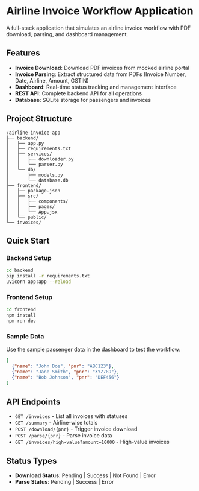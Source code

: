 # Airline Invoice Workflow Application

A full-stack application that simulates an airline invoice workflow with PDF download, parsing, and dashboard management.

## Features

- **Invoice Download**: Download PDF invoices from mocked airline portal
- **Invoice Parsing**: Extract structured data from PDFs (Invoice Number, Date, Airline, Amount, GSTIN)
- **Dashboard**: Real-time status tracking and management interface
- **REST API**: Complete backend API for all operations
- **Database**: SQLite storage for passengers and invoices

## Project Structure

```
/airline-invoice-app
├── backend/
│   ├── app.py
│   ├── requirements.txt
│   ├── services/
│   │   ├── downloader.py
│   │   └── parser.py
│   └── db/
│       ├── models.py
│       └── database.db
├── frontend/
│   ├── package.json
│   ├── src/
│   │   ├── components/
│   │   ├── pages/
│   │   └── App.jsx
│   └── public/
└── invoices/
```

## Quick Start

### Backend Setup
```bash
cd backend
pip install -r requirements.txt
uvicorn app:app --reload
```

### Frontend Setup
```bash
cd frontend
npm install
npm run dev
```

### Sample Data
Use the sample passenger data in the dashboard to test the workflow:
```json
[
  {"name": "John Doe", "pnr": "ABC123"},
  {"name": "Jane Smith", "pnr": "XYZ789"},
  {"name": "Bob Johnson", "pnr": "DEF456"}
]
```

## API Endpoints

- `GET /invoices` - List all invoices with statuses
- `GET /summary` - Airline-wise totals
- `POST /download/{pnr}` - Trigger invoice download
- `POST /parse/{pnr}` - Parse invoice data
- `GET /invoices/high-value?amount=10000` - High-value invoices

## Status Types

- **Download Status**: Pending | Success | Not Found | Error
- **Parse Status**: Pending | Success | Error 